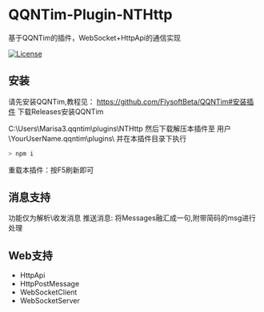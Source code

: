 # QQNTim-Plugin-NTHttp
基于QQNTim的插件，WebSocket+HttpApi的通信实现

[![License](https://img.shields.io/github/license/Rei1mu/QQNTim-Plugin-NTHttp.svg)](https://raw.githubusercontent.com/Rei1mu/QQNTim-Plugin-NTHttp/master/LICENSE)


## 安装
请先安装QQNTim,教程见：
https://github.com/FlysoftBeta/QQNTim#安装插件
下载Releases安装QQNTim

C:\Users\Marisa3\.qqntim\plugins\NTHttp
然后下载解压本插件至 用户\YourUserName\.qqntim\plugins\ 并在本插件目录下执行
```bash
> npm i
```

重载本插件：按F5刷新即可

## 消息支持
功能仅为解析\收发消息
推送消息: 将Messages融汇成一句,附带简码的msg进行处理


## Web支持

- HttpApi
- HttpPostMessage
- WebSocketClient
- WebSocketServer


